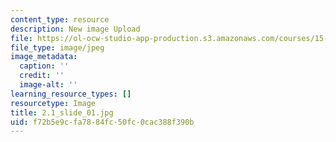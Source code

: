 ```yaml
---
content_type: resource
description: New image Upload
file: https://ol-ocw-studio-app-production.s3.amazonaws.com/courses/15-s21-nuts-and-bolts-of-business-plans-january-iap-2014/f72b5e9cfa7884fc50fc0cac388f390b_2.1_slide_01.jpg
file_type: image/jpeg
image_metadata:
  caption: ''
  credit: ''
  image-alt: ''
learning_resource_types: []
resourcetype: Image
title: 2.1_slide_01.jpg
uid: f72b5e9c-fa78-84fc-50fc-0cac388f390b
---
```

